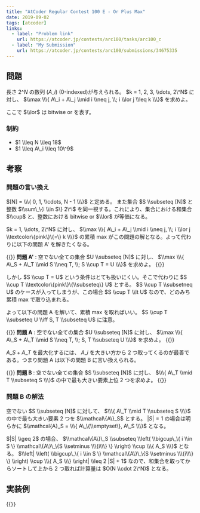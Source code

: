 ```yaml
---
title: "AtCoder Regular Contest 100 E - Or Plus Max"
date: 2019-09-02
tags: [atcoder]
links:
  - label: "Problem link"
    url: https://atcoder.jp/contests/arc100/tasks/arc100_c
  - label: "My Submission"
    url: https://atcoder.jp/contests/arc100/submissions/34675335
---
```


## 問題

長さ $2\^N$ の数列 $(A\_i)$ (0-indexed)が与えられる。
$k = 1, 2, 3, \\dots, 2\^N$ に対し、 $\\max \\\{ A\_i + A\_j \\mid i \\neq j, \\; i \\lor j \\leq k \\\}$ を求めよ。

ここで $\\lor$ は bitwise or を表す。

### 制約

- $1 \\leq N \\leq 18$
- $1 \\leq A\_i \\leq 10\^9$

## 考察

### 問題の言い換え

$[N] = \\\{ 0, 1, \\cdots, N - 1 \\\}$ と定める。
また集合 $S \\subseteq [N]$ と整数 $\\sum\_\{i \\in S\} 2\^i$ を同一視する。これにより、集合における和集合 $\\cup$ と、整数における bitwise or $\\lor$ が等価になる。

$k = 1, \\dots, 2\^N$ に対し、 $\\max \\\{ A\_i + A\_j \\mid i \\neq j, \\; i \\lor j \\textcolor\{pink\}\{=\} k \\\}$ の累積 max がこの問題の解となる。よって代わりに以下の問題 A' を解きたくなる。

{{<framed>}}
**問題 A'**
: 空でない全ての集合 $U \\subseteq [N]$ に対し、 $\\max \\\{ A\_S + A\_T \\mid S \\neq T, \\; S \\cup T = U \\\}$ を求めよ。
{{</framed>}}

しかし $S \\cup T = U$ という条件はとても扱いにくい。そこで代わりに $S \\cup T \\textcolor\{pink\}\{\\subseteq\} U$ とする。 $S \\cup T \\subsetneq U$ のケースが入ってしまうが、この場合 $S \\cup T \\lt U$ なので、どのみち累積 max で取り込まれる。

よって以下の問題 A を解いて、累積 max を取ればいい。 $S \\cup T \\subseteq U \\iff S, T \\subseteq U$ に注意。

{{<framed>}}
**問題 A**
: 空でない全ての集合 $U \\subseteq [N]$ に対し、 $\\max \\\{ A\_S + A\_T \\mid S \\neq T, \\; S, T \\subseteq U \\\}$ を求めよ。
{{</framed>}}

$A\_S + A\_T$ を最大化するには、 $A\_i$ を大きい方から 2 つ取ってくるのが最善である。つまり問題 A は以下の問題 B に言い換えられる。

{{<framed>}}
**問題 B**
: 空でない全ての集合 $S \\subseteq [N]$ に対し、 $\\\{ A\_T \\mid T \\subseteq S \\\}$ の中で最も大きい要素上位 2 つを求めよ。
{{</framed>}}

### 問題 B の解法

空でない $S \\subseteq [N]$ に対して、 $\\\{ A\_T \\mid T \\subseteq S \\\}$ の中で最も大きい要素 2 つを $\\mathcal\{A\}_S$ とする。 $|S| = 1$ の場合は明らかに $\\mathcal{A}_S = \\\{ A\_\{\\emptyset\}, A\_S \\\}$ となる。

$|S| \\geq 2$ の場合、 $\\mathcal\{A\}\_S \\subseteq \\left( \\bigcup\_\{ i \\in S \} \\mathcal\{A\}\_\{S \\setminus \\\{i\\\} \} \\right) \\cup \\\{ A_S \\\}$ となる。
$\\left| \\left( \\bigcup\_\{ i \\in S \} \\mathcal\{A\}\_\{S \\setminus \\\{i\\\} \} \\right) \\cup \\\{ A_S \\\} \\right| \\leq 2 |S| + 1$ なので、和集合を取ってからソートして上から 2 つ取れば計算量は $O(N \\cdot 2\^N)$ となる。

## 実装例

{{<code file="0.cpp" language="cpp">}}
